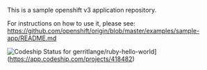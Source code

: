 This is a sample openshift v3 application repository.  

For instructions on how to use it, please see: https://github.com/openshift/origin/blob/master/examples/sample-app/README.md

![Codeship Status for gerritlange/ruby-hello-world](https://app.codeship.com/projects/ebadb007-e5a7-4a40-b9a3-ddfd045fe4d8/status?branch=master)](https://app.codeship.com/projects/418482)